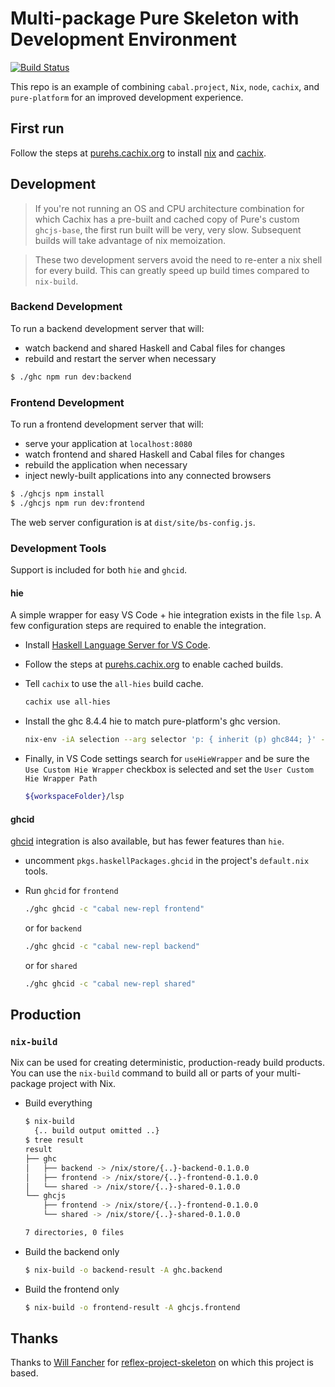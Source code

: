 # Multi-package Pure Skeleton with Development Environment

[![Build Status](https://travis-ci.org/grumply/pure-project-skeleton.svg?branch=master)](https://travis-ci.org/grumply/pure-project-skeleton)

This repo is an example of combining `cabal.project`, `Nix`, `node`, `cachix`, and `pure-platform` for an improved development experience.

## First run

Follow the steps at [purehs.cachix.org](https://purehs.cachix.org) to install [nix](https://nixos.org/nix/) and [cachix](https://cachix.org).

## Development

> If you're not running an OS and CPU architecture combination for which Cachix has a pre-built and cached copy of Pure's custom `ghcjs-base`, the first run built will be very, very slow. Subsequent builds will take advantage of nix memoization.

> These two development servers avoid the need to re-enter a nix shell for every build. This can greatly speed up build times compared to `nix-build`.

### Backend Development 

To run a backend development server that will:

- watch backend and shared Haskell and Cabal files for changes
- rebuild and restart the server when necessary

```bash
$ ./ghc npm run dev:backend
```

### Frontend Development

To run a frontend development server that will:

- serve your application at `localhost:8080`
- watch frontend and shared Haskell and Cabal files for changes
- rebuild the application when necessary
- inject newly-built applications into any connected browsers

```bash
$ ./ghcjs npm install
$ ./ghcjs npm run dev:frontend
```

The web server configuration is at `dist/site/bs-config.js`.

### Development Tools

Support is included for both `hie` and `ghcid`.

#### hie

A simple wrapper for easy VS Code + hie integration exists in the file `lsp`. A few configuration steps are required to enable the integration.

* Install [Haskell Language Server for VS Code](https://marketplace.visualstudio.com/items?itemName=alanz.vscode-hie-server).

* Follow the steps at [purehs.cachix.org](https://purehs.cachix.org) to enable cached builds.

* Tell `cachix` to use the `all-hies` build cache.
  ```bash
  cachix use all-hies
  ```

* Install the ghc 8.4.4 hie to match pure-platform's ghc version.
  ```bash
  nix-env -iA selection --arg selector 'p: { inherit (p) ghc844; }' -f https://github.com/infinisil/all-hies/tarball/master
  ```

* Finally, in VS Code settings search for `useHieWrapper` and be sure the `Use Custom Hie Wrapper` checkbox is selected and set the `User Custom Hie Wrapper Path`
  ```bash
  ${workspaceFolder}/lsp
  ```

#### ghcid

 [ghcid](https://github.com/ndmitchell/ghcid) integration is also available, but has fewer features than `hie`.

* uncomment `pkgs.haskellPackages.ghcid` in the project's `default.nix` tools.
* Run `ghcid` for `frontend`

  ```bash
  ./ghc ghcid -c "cabal new-repl frontend"
  ```

  or for `backend`

  ```bash
  ./ghc ghcid -c "cabal new-repl backend"
  ```

  or for `shared`

  ```bash
  ./ghc ghcid -c "cabal new-repl shared"
  ```

## Production

### `nix-build`

Nix can be used for creating deterministic, production-ready build products. You can use the `nix-build` command to build all or parts of your multi-package project with Nix.

- Build everything

  ```bash
  $ nix-build
    {.. build output omitted ..}
  $ tree result
  result
  ├── ghc
  │   ├── backend -> /nix/store/{..}-backend-0.1.0.0
  │   ├── frontend -> /nix/store/{..}-frontend-0.1.0.0
  │   └── shared -> /nix/store/{..}-shared-0.1.0.0
  └── ghcjs
      ├── frontend -> /nix/store/{..}-frontend-0.1.0.0
      └── shared -> /nix/store/{..}-shared-0.1.0.0

  7 directories, 0 files
  ```

- Build the backend only

  ```bash
  $ nix-build -o backend-result -A ghc.backend
  ```

- Build the frontend only

  ```bash
  $ nix-build -o frontend-result -A ghcjs.frontend
  ```

## Thanks

Thanks to [Will Fancher](https://github.com/elvishjerricco) for [reflex-project-skeleton](https://github.com/elvishjerricco/reflex-project-skeleton) on which this project is based.

